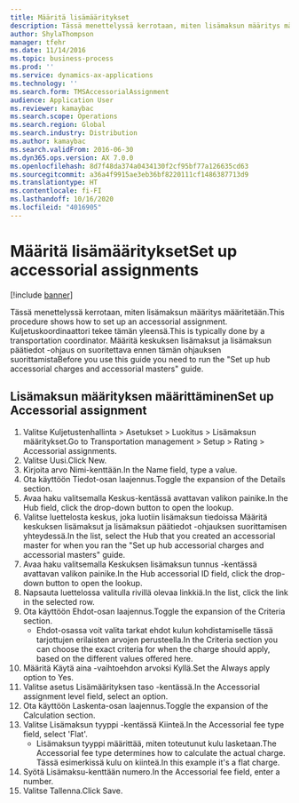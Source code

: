 ```yaml
---
title: Määritä lisämääritykset
description: Tässä menettelyssä kerrotaan, miten lisämaksun määritys määritetään.
author: ShylaThompson
manager: tfehr
ms.date: 11/14/2016
ms.topic: business-process
ms.prod: ''
ms.service: dynamics-ax-applications
ms.technology: ''
ms.search.form: TMSAccessorialAssignment
audience: Application User
ms.reviewer: kamaybac
ms.search.scope: Operations
ms.search.region: Global
ms.search.industry: Distribution
ms.author: kamaybac
ms.search.validFrom: 2016-06-30
ms.dyn365.ops.version: AX 7.0.0
ms.openlocfilehash: 8d7f48da374a0434130f2cf95bf77a126635cd63
ms.sourcegitcommit: a36a4f9915ae3eb36bf8220111cf1486387713d9
ms.translationtype: HT
ms.contentlocale: fi-FI
ms.lasthandoff: 10/16/2020
ms.locfileid: "4016905"
---
```

# <a name="set-up-accessorial-assignments"></a><span data-ttu-id="3b69d-103">Määritä lisämääritykset</span><span class="sxs-lookup"><span data-stu-id="3b69d-103">Set up accessorial assignments</span></span>

[!include [banner](../../includes/banner.md)]

<span data-ttu-id="3b69d-104">Tässä menettelyssä kerrotaan, miten lisämaksun määritys määritetään.</span><span class="sxs-lookup"><span data-stu-id="3b69d-104">This procedure shows how to set up an accessorial assignment.</span></span> <span data-ttu-id="3b69d-105">Kuljetuskoordinaattori tekee tämän yleensä.</span><span class="sxs-lookup"><span data-stu-id="3b69d-105">This is typically done by a transportation coordinator.</span></span> <span data-ttu-id="3b69d-106">Määritä keskuksen lisämaksut ja lisämaksun päätiedot -ohjaus on suoritettava ennen tämän ohjauksen suorittamista</span><span class="sxs-lookup"><span data-stu-id="3b69d-106">Before you use this guide you need to run the "Set up hub accessorial charges and accessorial masters" guide.</span></span>


## <a name="set-up-accessorial-assignment"></a><span data-ttu-id="3b69d-107">Lisämaksun määrityksen määrittäminen</span><span class="sxs-lookup"><span data-stu-id="3b69d-107">Set up Accessorial assignment</span></span>
1. <span data-ttu-id="3b69d-108">Valitse Kuljetustenhallinta > Asetukset > Luokitus > Lisämaksun määritykset.</span><span class="sxs-lookup"><span data-stu-id="3b69d-108">Go to Transportation management > Setup > Rating > Accessorial assignments.</span></span>
2. <span data-ttu-id="3b69d-109">Valitse Uusi.</span><span class="sxs-lookup"><span data-stu-id="3b69d-109">Click New.</span></span>
3. <span data-ttu-id="3b69d-110">Kirjoita arvo Nimi-kenttään.</span><span class="sxs-lookup"><span data-stu-id="3b69d-110">In the Name field, type a value.</span></span>
4. <span data-ttu-id="3b69d-111">Ota käyttöön Tiedot-osan laajennus.</span><span class="sxs-lookup"><span data-stu-id="3b69d-111">Toggle the expansion of the Details section.</span></span>
5. <span data-ttu-id="3b69d-112">Avaa haku valitsemalla Keskus-kentässä avattavan valikon painike.</span><span class="sxs-lookup"><span data-stu-id="3b69d-112">In the Hub field, click the drop-down button to open the lookup.</span></span>
6. <span data-ttu-id="3b69d-113">Valitse luettelosta keskus, joka luotiin lisämaksun tiedoissa Määritä keskuksen lisämaksut ja lisämaksun päätiedot -ohjauksen suorittamisen yhteydessä.</span><span class="sxs-lookup"><span data-stu-id="3b69d-113">In the list, select the Hub that you created an accessorial master for when you ran the "Set up hub accessorial charges and accessorial masters" guide.</span></span> 
7. <span data-ttu-id="3b69d-114">Avaa haku valitsemalla Keskuksen lisämaksun tunnus -kentässä avattavan valikon painike.</span><span class="sxs-lookup"><span data-stu-id="3b69d-114">In the Hub accessorial ID field, click the drop-down button to open the lookup.</span></span>
8. <span data-ttu-id="3b69d-115">Napsauta luettelossa valitulla rivillä olevaa linkkiä.</span><span class="sxs-lookup"><span data-stu-id="3b69d-115">In the list, click the link in the selected row.</span></span>
9. <span data-ttu-id="3b69d-116">Ota käyttöön Ehdot-osan laajennus.</span><span class="sxs-lookup"><span data-stu-id="3b69d-116">Toggle the expansion of the Criteria section.</span></span>
    * <span data-ttu-id="3b69d-117">Ehdot-osassa voit valita tarkat ehdot kulun kohdistamiselle tässä tarjottujen erilaisten arvojen perusteella.</span><span class="sxs-lookup"><span data-stu-id="3b69d-117">In the Criteria section you can choose the exact criteria for when the charge should apply, based on the different values offered here.</span></span>  
10. <span data-ttu-id="3b69d-118">Määritä Käytä aina -vaihtoehdon arvoksi Kyllä.</span><span class="sxs-lookup"><span data-stu-id="3b69d-118">Set the Always apply option to Yes.</span></span>
11. <span data-ttu-id="3b69d-119">Valitse asetus Lisämäärityksen taso -kentässä.</span><span class="sxs-lookup"><span data-stu-id="3b69d-119">In the Accessorial assignment level field, select an option.</span></span>
12. <span data-ttu-id="3b69d-120">Ota käyttöön Laskenta-osan laajennus.</span><span class="sxs-lookup"><span data-stu-id="3b69d-120">Toggle the expansion of the Calculation section.</span></span>
13. <span data-ttu-id="3b69d-121">Valitse Lisämaksun tyyppi -kentässä Kiinteä.</span><span class="sxs-lookup"><span data-stu-id="3b69d-121">In the Accessorial fee type field, select 'Flat'.</span></span>
    * <span data-ttu-id="3b69d-122">Lisämaksun tyyppi määrittää, miten toteutunut kulu lasketaan.</span><span class="sxs-lookup"><span data-stu-id="3b69d-122">The Accessorial fee type determines how to calculate the actual charge.</span></span> <span data-ttu-id="3b69d-123">Tässä esimerkissä kulu on kiinteä.</span><span class="sxs-lookup"><span data-stu-id="3b69d-123">In this example it's a flat charge.</span></span>  
14. <span data-ttu-id="3b69d-124">Syötä Lisämaksu-kenttään numero.</span><span class="sxs-lookup"><span data-stu-id="3b69d-124">In the Accessorial fee field, enter a number.</span></span>
15. <span data-ttu-id="3b69d-125">Valitse Tallenna.</span><span class="sxs-lookup"><span data-stu-id="3b69d-125">Click Save.</span></span>

